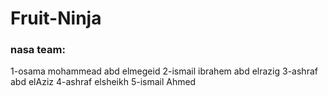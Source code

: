 # Fruit-Ninja
### nasa team:
1-osama mohammead abd elmegeid
2-ismail ibrahem abd elrazig
3-ashraf abd elAziz
4-ashraf elsheikh
5-ismail Ahmed

